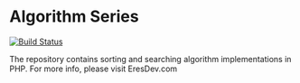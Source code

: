 # Algorithm Series

[![Build Status](https://travis-ci.org/EresDev/Algorithms.svg?branch=master)](https://travis-ci.org/EresDev/Algorithms)

The repository contains sorting and searching algorithm implementations in PHP. For more info, please visit EresDev.com
